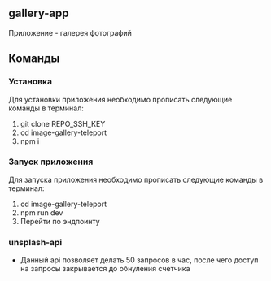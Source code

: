## gallery-app

Приложение - галерея фотографий

## Команды

### Установка

Для установки приложения необходимо прописать следующие команды в терминал: 

1. git clone REPO_SSH_KEY
2. cd image-gallery-teleport
3. npm i

### Запуск приложения

Для запуска приложения необходимо прописать следующие команды в терминал:

1. cd image-gallery-teleport
2. npm run dev
3. Перейти по эндпоинту

### unsplash-api

* Данный api позволяет делать 50 запросов в час, после чего доступ на запросы закрывается до обнуления счетчика